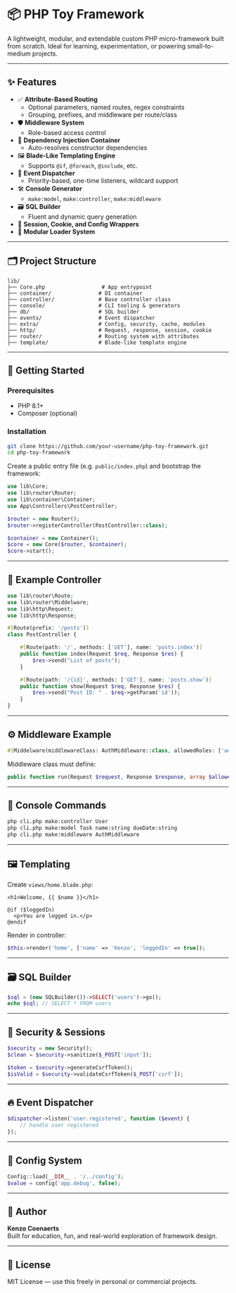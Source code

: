 # 📦 PHP Toy Framework

A lightweight, modular, and extendable custom PHP micro-framework built from scratch. Ideal for learning, experimentation, or powering small-to-medium projects.

---

## ✨ Features

- ✅ **Attribute-Based Routing**
  - Optional parameters, named routes, regex constraints
  - Grouping, prefixes, and middleware per route/class
- 🛡 **Middleware System**
  - Role-based access control
- 🔧 **Dependency Injection Container**
  - Auto-resolves constructor dependencies
- 🖼 **Blade-Like Templating Engine**
  - Supports `@if`, `@foreach`, `@include`, etc.
- 🧵 **Event Dispatcher**
  - Priority-based, one-time listeners, wildcard support
- 🛠 **Console Generator**
  - `make:model`, `make:controller`, `make:middleware`
- 🗃 **SQL Builder**
  - Fluent and dynamic query generation
- 💾 **Session, Cookie, and Config Wrappers**
- 🔌 **Modular Loader System**

---

## 🗂 Project Structure

```
lib/
├── Core.php                  # App entrypoint
├── container/               # DI container
├── controller/              # Base controller class
├── console/                 # CLI tooling & generators
├── db/                      # SQL builder
├── events/                  # Event dispatcher
├── extra/                   # Config, security, cache, modules
├── http/                    # Request, response, session, cookie
├── router/                  # Routing system with attributes
├── template/                # Blade-like template engine
```

---

## 🚀 Getting Started

### Prerequisites

- PHP 8.1+
- Composer (optional)

### Installation

```bash
git clone https://github.com/your-username/php-toy-framework.git
cd php-toy-framework
```

Create a public entry file (e.g. `public/index.php`) and bootstrap the framework:

```php
use lib\Core;
use lib\router\Router;
use lib\container\Container;
use App\Controllers\PostController;

$router = new Router();
$router->registerController(PostController::class);

$container = new Container();
$core = new Core($router, $container);
$core->start();
```

---

## 📘 Example Controller

```php
use lib\router\Route;
use lib\router\Middelware;
use lib\http\Request;
use lib\http\Response;

#[Route(prefix: '/posts')]
class PostController {

    #[Route(path: '/', methods: ['GET'], name: 'posts.index')]
    public function index(Request $req, Response $res) {
        $res->send("List of posts");
    }

    #[Route(path: '/{id}', methods: ['GET'], name: 'posts.show')]
    public function show(Request $req, Response $res) {
        $res->send("Post ID: " . $req->getParam('id'));
    }
}
```

---

## ⚙ Middleware Example

```php
#[Middelware(middlewareClass: AuthMiddleware::class, allowedRoles: ['admin'])]
```

Middleware class must define:

```php
public function run(Request $request, Response $response, array $allowedRoles = []): void
```

---

## 🧩 Console Commands

```bash
php cli.php make:controller User
php cli.php make:model Task name:string dueDate:string
php cli.php make:middleware AuthMiddleware
```

---

## 🖼 Templating

Create `views/home.blade.php`:

```blade
<h1>Welcome, {{ $name }}</h1>

@if ($loggedIn)
  <p>You are logged in.</p>
@endif
```

Render in controller:

```php
$this->render('home', ['name' => 'Kenzo', 'loggedIn' => true]);
```

---

## 🗃 SQL Builder

```php
$sql = (new SQLBuilder())->SELECT('users')->go();
echo $sql; // SELECT * FROM users
```

---

## 🔐 Security & Sessions

```php
$security = new Security();
$clean = $security->sanitize($_POST['input']);

$token = $security->generateCsrfToken();
$isValid = $security->validateCsrfToken($_POST['csrf']);
```

---

## 🔥 Event Dispatcher

```php
$dispatcher->listen('user.registered', function ($event) {
    // handle user registered
});
```

---

## 🧪 Config System

```php
Config::load(__DIR__ . '/../config');
$value = config('app.debug', false);
```

---

## 🙌 Author

**Kenzo Coenaerts**  
Built for education, fun, and real-world exploration of framework design.

---

## 📄 License

MIT License — use this freely in personal or commercial projects.
